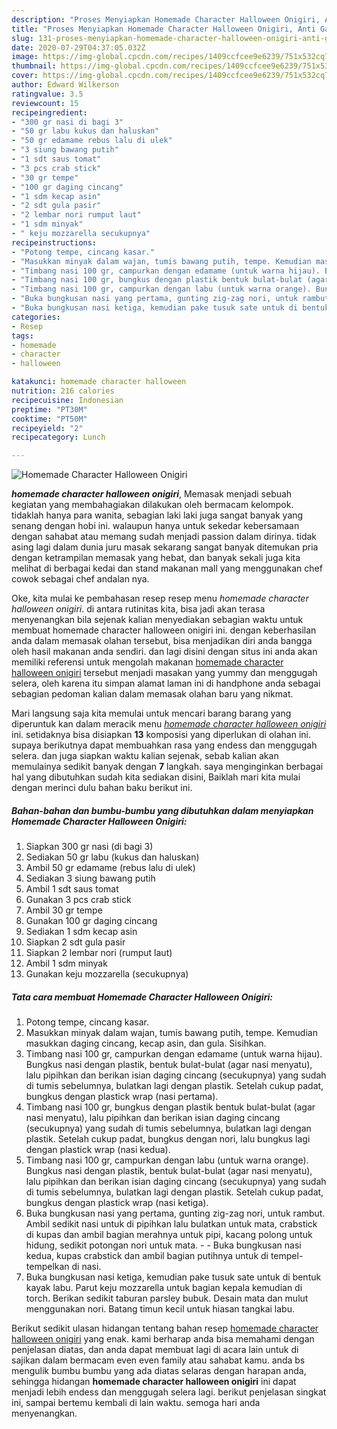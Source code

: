 ```yaml
---
description: "Proses Menyiapkan Homemade Character Halloween Onigiri, Anti Gagal"
title: "Proses Menyiapkan Homemade Character Halloween Onigiri, Anti Gagal"
slug: 131-proses-menyiapkan-homemade-character-halloween-onigiri-anti-gagal
date: 2020-07-29T04:37:05.032Z
image: https://img-global.cpcdn.com/recipes/1409ccfcee9e6239/751x532cq70/homemade-character-halloween-onigiri-foto-resep-utama.jpg
thumbnail: https://img-global.cpcdn.com/recipes/1409ccfcee9e6239/751x532cq70/homemade-character-halloween-onigiri-foto-resep-utama.jpg
cover: https://img-global.cpcdn.com/recipes/1409ccfcee9e6239/751x532cq70/homemade-character-halloween-onigiri-foto-resep-utama.jpg
author: Edward Wilkerson
ratingvalue: 3.5
reviewcount: 15
recipeingredient:
- "300 gr nasi di bagi 3"
- "50 gr labu kukus dan haluskan"
- "50 gr edamame rebus lalu di ulek"
- "3 siung bawang putih"
- "1 sdt saus tomat"
- "3 pcs crab stick"
- "30 gr tempe"
- "100 gr daging cincang"
- "1 sdm kecap asin"
- "2 sdt gula pasir"
- "2 lembar nori rumput laut"
- "1 sdm minyak"
- " keju mozzarella secukupnya"
recipeinstructions:
- "Potong tempe, cincang kasar."
- "Masukkan minyak dalam wajan, tumis bawang putih, tempe. Kemudian masukkan daging cincang, kecap asin, dan gula. Sisihkan."
- "Timbang nasi 100 gr, campurkan dengan edamame (untuk warna hijau). Bungkus nasi dengan plastik, bentuk bulat-bulat (agar nasi menyatu), lalu pipihkan dan berikan isian daging cincang (secukupnya) yang sudah di tumis sebelumnya, bulatkan lagi dengan plastik. Setelah cukup padat, bungkus dengan plastick wrap (nasi pertama)."
- "Timbang nasi 100 gr, bungkus dengan plastik bentuk bulat-bulat (agar nasi menyatu), lalu pipihkan dan berikan isian daging cincang (secukupnya) yang sudah di tumis sebelumnya, bulatkan lagi dengan plastik. Setelah cukup padat, bungkus dengan nori, lalu bungkus lagi dengan plastick wrap (nasi kedua)."
- "Timbang nasi 100 gr, campurkan dengan labu (untuk warna orange). Bungkus nasi dengan plastik, bentuk bulat-bulat (agar nasi menyatu), lalu pipihkan dan berikan isian daging cincang (secukupnya) yang sudah di tumis sebelumnya, bulatkan lagi dengan plastik. Setelah cukup padat, bungkus dengan plastick wrap (nasi ketiga)."
- "Buka bungkusan nasi yang pertama, gunting zig-zag nori, untuk rambut. Ambil sedikit nasi untuk di pipihkan lalu bulatkan untuk mata, crabstick di kupas dan ambil bagian merahnya untuk pipi, kacang polong untuk hidung, sedikit potongan nori untuk mata. - Buka bungkusan nasi kedua, kupas crabstick dan ambil bagian putihnya untuk di tempel-tempelkan di nasi."
- "Buka bungkusan nasi ketiga, kemudian pake tusuk sate untuk di bentuk kayak labu. Parut keju mozzarella untuk bagian kepala kemudian di torch. Berikan sedikit taburan parsley bubuk. Desain mata dan mulut menggunakan nori. Batang timun kecil untuk hiasan tangkai labu."
categories:
- Resep
tags:
- homemade
- character
- halloween

katakunci: homemade character halloween 
nutrition: 216 calories
recipecuisine: Indonesian
preptime: "PT30M"
cooktime: "PT50M"
recipeyield: "2"
recipecategory: Lunch

---
```



![Homemade Character Halloween Onigiri](https://img-global.cpcdn.com/recipes/1409ccfcee9e6239/751x532cq70/homemade-character-halloween-onigiri-foto-resep-utama.jpg)

<b><i>homemade character halloween onigiri</i></b>, Memasak menjadi sebuah kegiatan yang membahagiakan dilakukan oleh bermacam kelompok. tidaklah hanya para wanita, sebagian laki laki juga sangat banyak yang senang dengan hobi ini. walaupun hanya untuk sekedar kebersamaan dengan sahabat atau memang sudah menjadi passion dalam dirinya. tidak asing lagi dalam dunia juru masak sekarang sangat banyak ditemukan pria dengan ketrampilan memasak yang hebat, dan banyak sekali juga kita melihat di berbagai kedai dan stand makanan mall yang menggunakan chef cowok sebagai chef andalan nya.

Oke, kita mulai ke pembahasan resep resep menu <i>homemade character halloween onigiri</i>. di antara rutinitas kita, bisa jadi akan terasa menyenangkan bila sejenak kalian menyediakan sebagian waktu untuk membuat homemade character halloween onigiri ini. dengan keberhasilan anda dalam memasak olahan tersebut, bisa menjadikan diri anda bangga oleh hasil makanan anda sendiri. dan lagi disini dengan situs ini anda akan memiliki referensi untuk mengolah makanan <u>homemade character halloween onigiri</u> tersebut menjadi masakan yang yummy dan menggugah selera, oleh karena itu simpan alamat laman ini di handphone anda sebagai sebagian pedoman kalian dalam memasak olahan baru yang nikmat.




Mari langsung saja kita memulai untuk mencari barang barang yang diperuntuk kan dalam meracik menu <u><i>homemade character halloween onigiri</i></u> ini. setidaknya bisa disiapkan <b>13</b> komposisi yang diperlukan di olahan ini. supaya berikutnya dapat membuahkan rasa yang endess dan menggugah selera. dan juga siapkan waktu kalian sejenak, sebab kalian akan memulainya sedikit banyak dengan <b>7</b> langkah. saya menginginkan berbagai hal yang dibutuhkan sudah kita sediakan disini, Baiklah mari kita mulai dengan merinci dulu bahan baku berikut ini.

<!--inarticleads1-->

##### Bahan-bahan dan bumbu-bumbu yang dibutuhkan dalam menyiapkan Homemade Character Halloween Onigiri:

1. Siapkan 300 gr nasi (di bagi 3)
1. Sediakan 50 gr labu (kukus dan haluskan)
1. Ambil 50 gr edamame (rebus lalu di ulek)
1. Sediakan 3 siung bawang putih
1. Ambil 1 sdt saus tomat
1. Gunakan 3 pcs crab stick
1. Ambil 30 gr tempe
1. Gunakan 100 gr daging cincang
1. Sediakan 1 sdm kecap asin
1. Siapkan 2 sdt gula pasir
1. Siapkan 2 lembar nori (rumput laut)
1. Ambil 1 sdm minyak
1. Gunakan  keju mozzarella (secukupnya)




<!--inarticleads2-->

##### Tata cara membuat Homemade Character Halloween Onigiri:

1. Potong tempe, cincang kasar.
1. Masukkan minyak dalam wajan, tumis bawang putih, tempe. Kemudian masukkan daging cincang, kecap asin, dan gula. Sisihkan.
1. Timbang nasi 100 gr, campurkan dengan edamame (untuk warna hijau). Bungkus nasi dengan plastik, bentuk bulat-bulat (agar nasi menyatu), lalu pipihkan dan berikan isian daging cincang (secukupnya) yang sudah di tumis sebelumnya, bulatkan lagi dengan plastik. Setelah cukup padat, bungkus dengan plastick wrap (nasi pertama).
1. Timbang nasi 100 gr, bungkus dengan plastik bentuk bulat-bulat (agar nasi menyatu), lalu pipihkan dan berikan isian daging cincang (secukupnya) yang sudah di tumis sebelumnya, bulatkan lagi dengan plastik. Setelah cukup padat, bungkus dengan nori, lalu bungkus lagi dengan plastick wrap (nasi kedua).
1. Timbang nasi 100 gr, campurkan dengan labu (untuk warna orange). Bungkus nasi dengan plastik, bentuk bulat-bulat (agar nasi menyatu), lalu pipihkan dan berikan isian daging cincang (secukupnya) yang sudah di tumis sebelumnya, bulatkan lagi dengan plastik. Setelah cukup padat, bungkus dengan plastick wrap (nasi ketiga).
1. Buka bungkusan nasi yang pertama, gunting zig-zag nori, untuk rambut. Ambil sedikit nasi untuk di pipihkan lalu bulatkan untuk mata, crabstick di kupas dan ambil bagian merahnya untuk pipi, kacang polong untuk hidung, sedikit potongan nori untuk mata. - - Buka bungkusan nasi kedua, kupas crabstick dan ambil bagian putihnya untuk di tempel-tempelkan di nasi.
1. Buka bungkusan nasi ketiga, kemudian pake tusuk sate untuk di bentuk kayak labu. Parut keju mozzarella untuk bagian kepala kemudian di torch. Berikan sedikit taburan parsley bubuk. Desain mata dan mulut menggunakan nori. Batang timun kecil untuk hiasan tangkai labu.




Berikut sedikit ulasan hidangan tentang bahan resep <u>homemade character halloween onigiri</u> yang enak. kami berharap anda bisa memahami dengan penjelasan diatas, dan anda dapat membuat lagi di acara lain untuk di sajikan dalam bermacam even even family atau sahabat kamu. anda bs mengulik bumbu bumbu yang ada diatas selaras dengan harapan anda, sehingga hidangan <b>homemade character halloween onigiri</b> ini dapat menjadi lebih endess dan menggugah selera lagi. berikut penjelasan singkat ini, sampai bertemu kembali di lain waktu. semoga hari anda menyenangkan.
